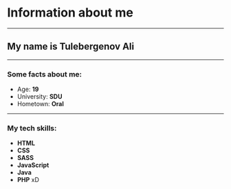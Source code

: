 # Information about me
---
## My name is Tulebergenov Ali
---
### Some facts about me:
- Age: __19__
- University: __SDU__
- Hometown: __Oral__
---
### My tech skills:
- __HTML__
- __CSS__
- __SASS__
- __JavaScript__
- __Java__
- __PHP__ xD
